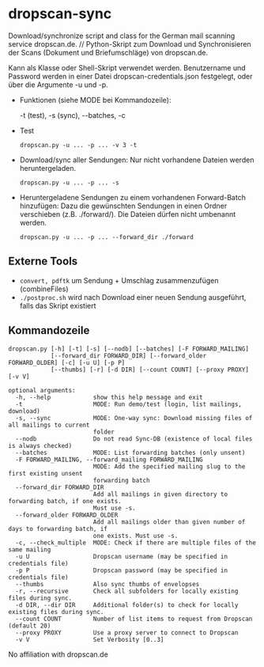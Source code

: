 # dropscan-sync
Download/synchronize script and class for the German mail scanning service dropscan.de. // Python-Skript zum Download und Synchronisieren der Scans (Dokument und Briefumschläge) von dropscan.de.

Kann als Klasse oder Shell-Skript verwendet werden.
Benutzername und Password werden in einer Datei dropscan-credentials.json festgelegt, oder über die Argumente -u und -p.

- Funktionen (siehe MODE bei Kommandozeile):
 
  -t (test), -s (sync), --batches, -c

- Test

  ```dropscan.py -u ... -p ... -v 3 -t```
- Download/sync aller Sendungen: Nur nicht vorhandene Dateien werden heruntergeladen.

  ```dropscan.py -u ... -p ... -s```
-  Heruntergeladene Sendungen zu einem vorhandenen Forward-Batch hinzufügen: Dazu die gewünschten Sendungen in einen Ordner verschieben (z.B. ./forward/). Die Dateien dürfen nicht umbenannt werden.
  
   ```dropscan.py -u ... -p ... --forward_dir ./forward```

## Externe Tools

- `convert, pdftk` um Sendung + Umschlag zusammenzufügen (combineFiles)
- `./postproc.sh` wird nach Download einer neuen Sendung ausgeführt, falls das Skript existiert
## Kommandozeile
```
dropscan.py [-h] [-t] [-s] [--nodb] [--batches] [-F FORWARD_MAILING]
            [--forward_dir FORWARD_DIR] [--forward_older FORWARD_OLDER] [-c] [-u U] [-p P]
            [--thumbs] [-r] [-d DIR] [--count COUNT] [--proxy PROXY] [-v V]

optional arguments:
  -h, --help            show this help message and exit
  -t                    MODE: Run demo/test (login, list mailings, download)
  -s, --sync            MODE: One-way sync: Download missing files of all mailings to current
                        folder
  --nodb                Do not read Sync-DB (existence of local files is always checked)
  --batches             MODE: List forwarding batches (only unsent)
  -F FORWARD_MAILING, --forward_mailing FORWARD_MAILING
                        MODE: Add the specified mailing slug to the first existing unsent
                        forwarding batch
  --forward_dir FORWARD_DIR
                        Add all mailings in given directory to forwarding batch, if one exists.
                        Must use -s.
  --forward_older FORWARD_OLDER
                        Add all mailings older than given number of days to forwarding batch, if
                        one exists. Must use -s.
  -c, --check_multiple  MODE: Check if there are multiple files of the same mailing
  -u U                  Dropscan username (may be specified in credentials file)
  -p P                  Dropscan password (may be specified in credentials file)
  --thumbs              Also sync thumbs of envelopses
  -r, --recursive       Check all subfolders for locally existing files during sync.
  -d DIR, --dir DIR     Additional folder(s) to check for locally existing files during sync.
  --count COUNT         Number of list items to request from Dropscan (default 20)
  --proxy PROXY         Use a proxy server to connect to Dropscan
  -v V                  Set Verbosity [0..3]

```

No affiliation with dropscan.de
